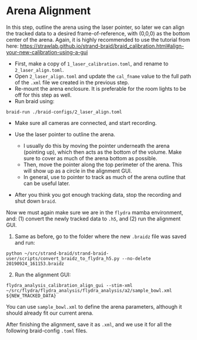 # Arena Alignment
In this step, outline the arena using the laser pointer, so later we can align the tracked data to a desired frame-of-reference, with (0,0,0) as the bottom center of the arena. Again, it is highly recommended to use the tutorial from here:
<https://strawlab.github.io/strand-braid/braid_calibration.html#align-your-new-calibration-using-a-gui>

* First, make a copy of `1_laser_calibration.toml`, and rename to `2_laser_align.toml`.
* Open `2_laser_align.toml` and update the `cal_fname` value to the full path of the `.xml` file we created in the previous step.
* Re-mount the arena enclosure. It is preferable for the room lights to be off for this step as well.
* Run braid using:
```
braid-run ./braid-configs/2_laser_align.toml
```
* Make sure all cameras are connected, and start recording.
* Use the laser pointer to outline the arena.
    * I usually do this by moving the pointer underneath the arena (pointing up), which then acts as the bottom of the volume. Make sure to cover as much of the arena bottom as possible.
    * Then, move the pointer along the top perimeter of the arena. This will show up as a circle in the alignment GUI.
    * In general, use to pointer to track as much of the arena outline that can be useful later.

* After you think you got enough tracking data, stop the recording and shut down `braid`.

Now we must again make sure we are in the `flydra` mamba environment, and: (1) convert the newly tracked data to `.h5`, and (2) run the alignment GUI.
1. Same as before, go to the folder where the new `.braidz` file was saved and run:
```
python ~/src/strand-braid/strand-braid-user/scripts/convert_braidz_to_flydra_h5.py --no-delete 20190924_161153.braidz
```
2. Run the alignment GUI:
```
flydra_analysis_calibration_align_gui --stim-xml ~/src/flydra/flydra_analysis/flydra_analysis/a2/sample_bowl.xml ${NEW_TRACKED_DATA}
```

You can use `sample_bowl.xml` to define the arena parameters, although it should already fit our current arena.

After finishing the alignment, save it as `.xml`, and we use it for all the following braid-config `.toml` files.